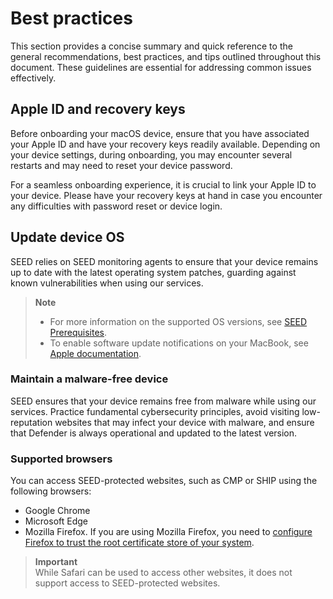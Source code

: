 # Best practices
This section provides a concise summary and quick reference to the general recommendations, best practices, and tips outlined throughout this document. These guidelines are essential for addressing common issues effectively.

## Apple ID and recovery keys
Before onboarding your macOS device, ensure that you have associated your Apple ID and have your recovery keys readily available. Depending on your device settings, during onboarding, you may encounter several restarts and may need to reset your device password.

For a seamless onboarding experience, it is crucial to link your Apple ID to your device. Please have your recovery keys at hand in case you encounter any difficulties with password reset or device login.

## Update device OS
SEED relies on SEED monitoring agents to ensure that your device remains up to date with the latest operating system patches, guarding against known vulnerabilities when using our services.

>**Note**
>
>- For more information on the supported OS versions, see [SEED Prerequisites](prerequisites-for-onboarding).
>- To enable software update notifications on your MacBook, see [Apple documentation](https://support.apple.com/en-sg/guide/mac-help/mchlpx1065/mac).

### Maintain a malware-free device
SEED ensures that your device remains free from malware while using our services. Practice fundamental cybersecurity principles, avoid visiting low-reputation websites that may infect your device with malware, and ensure that Defender is always operational and updated to the latest version.

### Supported browsers
You can access SEED-protected websites, such as CMP or SHIP using the following browsers:

- Google Chrome
- Microsoft Edge
- Mozilla Firefox. If you are using Mozilla Firefox, you need to [configure Firefox to trust the root certificate store of your system](https://support.mozilla.org/en-US/kb/setting-certificate-authorities-firefox).

> **Important**<br>
> While Safari can be used to access other websites, it does not support access to SEED-protected websites.
